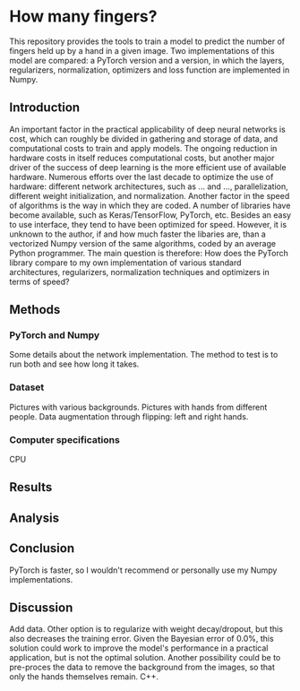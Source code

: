 # How many fingers?

This repository provides the tools to train a model to predict the number of fingers held up by a hand in a given image. Two implementations of this model are compared: a PyTorch version and a version, in which the layers, regularizers, normalization, optimizers and loss function are implemented in Numpy. 

## Introduction
An important factor in the practical applicability of deep neural networks is cost, which can roughly be divided in gathering and storage of data, and computational costs to train and apply models. The ongoing reduction in hardware costs in itself reduces computational costs, but another major driver of the success of deep learning is the more efficient use of available hardware.
Numerous efforts over the last decade to optimize the use of hardware: different network architectures, such as ... and ..., parallelization, different weight initialization, and normalization. 
Another factor in the speed of algorithms is the way in which they are coded. A number of libraries have become available, such as Keras/TensorFlow, PyTorch, etc. Besides an easy to use interface, they tend to have been optimized for speed. However, it is unknown to the author, if and how much faster the libaries are, than a vectorized Numpy version of the same algorithms, coded by an average Python programmer.
The main question is therefore: How does the PyTorch library compare to my own implementation of various standard architectures, regularizers, normalization techniques and optimizers in terms of speed?

## Methods
### PyTorch and Numpy
Some details about the network implementation. 
The method to test is to run both and see how long it takes. 

### Dataset
Pictures with various backgrounds. Pictures with hands from different people. Data augmentation through flipping: left and right hands. 

### Computer specifications
CPU

## Results

## Analysis

## Conclusion
PyTorch is faster, so I wouldn't recommend or personally use my Numpy implementations.

## Discussion
Add data. Other option is to regularize with weight decay/dropout, but this also decreases the training error. Given the Bayesian error of 0.0%, this solution could work to improve the model's performance in a practical application, but is not the optimal solution. 
Another possibility could be to pre-proces the data to remove the background from the images, so that only the hands themselves remain. 
C++.
